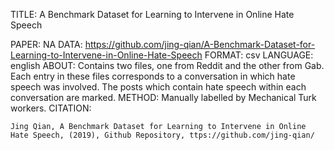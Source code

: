 TITLE: A Benchmark Dataset for Learning to Intervene in Online Hate Speech

PAPER: NA
DATA: https://github.com/jing-qian/A-Benchmark-Dataset-for-Learning-to-Intervene-in-Online-Hate-Speech
FORMAT: csv
LANGUAGE: english
ABOUT: Contains two files, one from Reddit and the other from Gab. Each entry in these files corresponds to a conversation in which hate speech was involved. The posts which contain hate speech within each conversation are marked.
METHOD: Manually labelled by Mechanical Turk workers.
CITATION:
```
Jing Qian, A Benchmark Dataset for Learning to Intervene in Online Hate Speech, (2019), Github Repository, ttps://github.com/jing-qian/
```